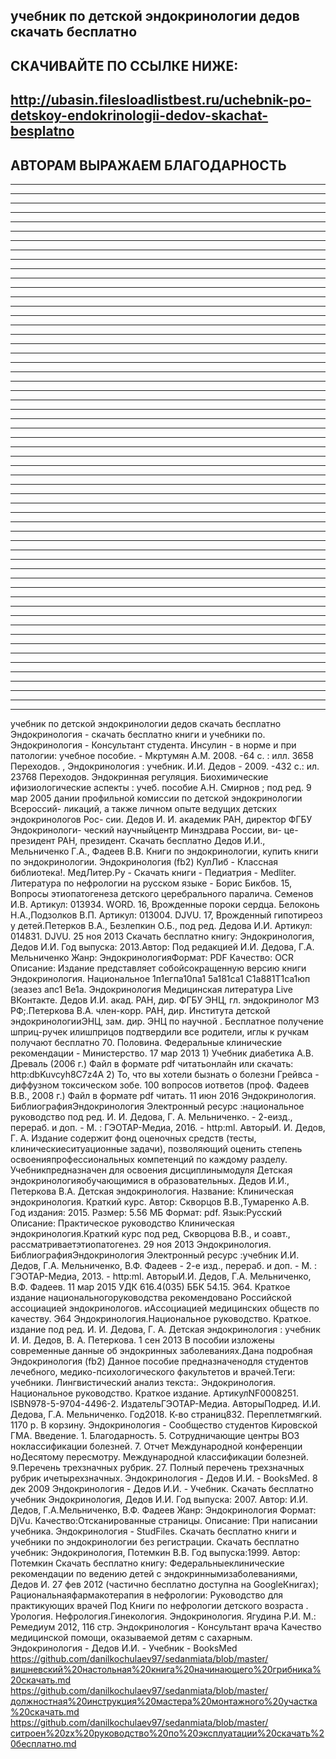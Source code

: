 учебник по детской эндокринологии дедов скачать бесплатно
--------------------------------------------------
СКАЧИВАЙТЕ ПО ССЫЛКЕ НИЖЕ:
--------------------------------------------------
http://ubasin.filesloadlistbest.ru/uchebnik-po-detskoy-endokrinologii-dedov-skachat-besplatno
--------------------------------------------------
АВТОРАМ ВЫРАЖАЕМ БЛАГОДАРНОСТЬ
--------------------------------------------------
--------------------------------------------------
--------------------------------------------------
--------------------------------------------------
--------------------------------------------------
--------------------------------------------------
--------------------------------------------------
--------------------------------------------------
--------------------------------------------------
--------------------------------------------------
--------------------------------------------------
--------------------------------------------------
--------------------------------------------------
--------------------------------------------------
--------------------------------------------------
--------------------------------------------------
--------------------------------------------------
--------------------------------------------------
--------------------------------------------------
--------------------------------------------------
--------------------------------------------------
--------------------------------------------------
--------------------------------------------------
--------------------------------------------------
--------------------------------------------------
--------------------------------------------------
--------------------------------------------------
--------------------------------------------------
--------------------------------------------------
--------------------------------------------------
--------------------------------------------------
--------------------------------------------------
--------------------------------------------------
--------------------------------------------------
--------------------------------------------------
--------------------------------------------------
--------------------------------------------------
--------------------------------------------------
--------------------------------------------------
--------------------------------------------------
--------------------------------------------------
--------------------------------------------------
--------------------------------------------------
--------------------------------------------------
--------------------------------------------------
--------------------------------------------------
--------------------------------------------------
--------------------------------------------------
--------------------------------------------------
--------------------------------------------------
--------------------------------------------------
--------------------------------------------------
--------------------------------------------------
--------------------------------------------------
--------------------------------------------------
--------------------------------------------------
--------------------------------------------------
--------------------------------------------------
учебник по детской эндокринологии дедов скачать бесплатно Эндокринология - скачать бесплатно книги и учебники по. Эндокринология - Консультант студента. Инсулин - в норме и при патологии: учебное пособие. - Мкртумян А.М. 2008. -64 с. : илл. 3658 Переходов. , Эндокринология : учебник. И.И. Дедов - 2009. -432 с.: ил. 23768 Переходов.   Эндокринная регуляция. Биохимические ифизиологические аспекты : учеб. пособие  А.Н. Смирнов ; под ред. 9 мар 2005  дании профильной комиссии по детской эндокринологии Всероссий- ликаций, а также личном опыте ведущих детских эндокринологов Рос- сии. Дедов И. И. академик РАН, директор ФГБУ Эндокринологи- ческий научныйцентр Минздрава России, ви- це-президент РАН, президент. Скачать бесплатно Дедов И.И., Мельниченко Г.А., Фадеев В.В. Книги по эндокринологии, купить книги по эндокринологии. Эндокринология (fb2)  КулЛиб - Классная библиотека!. МедЛитер.Ру - Скачать книги - Педиатрия - Medliter. Литература по нефрологии на русском языке  - Борис Бикбов. 15, Вопросы этиопатогенеза детского церебрального паралича. Семенов И.В. Артикул: 013934. WORD. 16, Врожденные пороки сердца. Белоконь Н.А.,Подзолков В.П. Артикул: 013004. DJVU. 17, Врожденный гипотиреоз у детей.Петерков В.А., Безлепкин О.Б., под ред. Дедова И.И. Артикул: 014831. DJVU. 25 ноя 2013  Скачать бесплатно книгу: Эндокринология, Дедов И.И. Год выпуска: 2013.Автор: Под редакцией И.И. Дедова, Г.А. Мельниченко Жанр: ЭндокринологияФормат: PDF Качество: OCR Описание: Издание представляет собойсокращенную версию книги Эндокринология. Национальное
1п1егпа10па1 5а181са1 С1а881Т1са1юп (зеазез апс1 Ве1а. Эндокринология  Медицинская литература Live  ВКонтакте. Дедов И.И.  акад. РАН, дир. ФГБУ ЭНЦ, гл. эндокринолог МЗ РФ;.Петеркова В.А.  член-корр. РАН, дир. Института детской эндокринологииЭНЦ, зам. дир. ЭНЦ по научной . Бесплатное получение шприц-ручек илишприцов подтвердили все родители, иглы к ручкам получают бесплатно 70. Половина. Федеральные клинические рекомендации - Министерство. 17 мар 2013  1) Учебник диабетика А.В. Древаль (2006 г.) Файл в формате pdf читатьонлайн или скачать: http:dbKuvcyh8C7z4A 2) То, что вы хотели бызнать о болезни Грейвса - диффузном токсическом зобе. 100 вопросов иответов (проф. Фадеев В.В., 2008 г.) Файл в формате pdf читать. 11 июн 2016  Эндокринология. БиблиографияЭндокринология Электронный ресурс :национальное руководство  под ред. И. И. Дедова, Г. А. Мельниченко. - 2-еизд., перераб. и доп. - М. : ГЭОТАР-Медиа, 2016. - http:ml. АвторыИ. И. Дедов, Г. А. Издание содержит фонд оценочных средств (тесты, клиническиеситуационные задачи), позволяющий оценить степень освоенияпрофессиональных компетенций по каждому разделу. Учебникпредназначен для освоения дисциплинымодуля Детская эндокринологияобучающимися в образовательных. Дедов И.И., Петеркова В.А. Детская эндокринология. Название: Клиническая эндокринология. Краткий курс. Автор: Скворцов В.В.,Тумаренко А.В. Год издания: 2015. Размер: 5.56 МБ Формат: pdf. Язык:Русский Описание: Практическое руководство Клиническая эндокринология.Краткий курс под ред, Скворцова В.В., и соавт., рассматриваетэтиопатогенез. 29 ноя 2013  Эндокринология. БиблиографияЭндокринология Электронный ресурс :учебник  И.И. Дедов, Г.А. Мельниченко, В.Ф. Фадеев - 2-е изд., перераб. и доп. - М. : ГЭОТАР-Медиа, 2013. - http:ml. АвторыИ.И. Дедов, Г.А. Мельниченко, В.Ф. Фадеев. 11 мар 2015  УДК 616.4(035) ББК 54.15. Э64. Краткое издание национальногоруководства рекомендовано Российской ассоциацией эндокринологов. иАссоциацией медицинских обществ по качеству. Э64 Эндокринология.Национальное руководство. Краткое. издание  под ред. И. И. Дедова, Г. А.
Детская эндокринология : учебник  И. И. Дедов, В. А. Петеркова. 1 сен 2013  В пособии изложены современные данные об эндокринных заболеваниях.Дана подробная  Эндокринология (fb2)  Данное пособие предназначенодля студентов лечебного, медико-психологического факультетов и врачей.Теги: учебники. Лингвистический анализ текста:. Эндокринология. Национальное руководство. Краткое издание. АртикулNF0008251. ISBN978-5-9704-4496-2. ИздательГЭОТАР-Медиа. АвторыПодред. И.И. Дедова, Г.А. Мельниченко. Год2018. К-во страниц832. Переплетмягкий. 1170 p. В корзину. Эндокринология - Сообщество студентов Кировской ГМА. Введение. 1. Благодарность. 5. Сотрудничающие центры ВОЗ ноклассификации болезней. 7. Отчет Международной конференции ноДесятому пересмотру. Международной классификации болезней. 9.Перечень трехзначных рубрик. 27. Полный перечень трехзначных рубрик ичетырехзначных. Эндокринология - Дедов И.И. - BooksMed. 8 дек 2009  Эндокринология - Дедов И.И. - Учебник. Скачать бесплатно учебник Эндокринология, Дедов И.И. Год выпуска: 2007. Автор: И.И. Дедов, Г.А.Мельниченко, В.Ф. Фадеев Жанр: Эндокринология Формат: DjVu. Качество:Отсканированные страницы. Описание: При написании учебника. Эндокринология - StudFiles. Скачать бесплатно книги и учебники по эндокринологии без регистрации. Скачать бесплатно учебник: Эндокринология, Потемкин В.В. Год выпуска:1999. Автор: Потемкин  Скачать бесплатно книгу: Федеральныеклинические рекомендации по ведению детей с эндокриннымизаболеваниями, Дедов И. 27 фев 2012  (частично бесплатно доступна на GoogleКнигах); Рациональнаяфармакотерапия в нефрологии: Руководство для практикующих врачей  Под  Книги по нефрологии детского возраста . Урология. Нефрология.Гинекология. Эндокринология. Ягудина Р.И. М.: Ремедиум  2012, 116 стр. Эндокринология - Консультант врача
Качество медицинской помощи, оказываемой детям с сахарным. Эндокринология - Дедов И.И. - Учебник - BooksMed
https://github.com/danilkochulaev97/sedanmiata/blob/master/вишневский%20настольная%20книга%20начинающего%20грибника%20скачать.md
https://github.com/danilkochulaev97/sedanmiata/blob/master/должностная%20инструкция%20мастера%20монтажного%20участка%20скачать.md
https://github.com/danilkochulaev97/sedanmiata/blob/master/ситроен%20zx%20руководство%20по%20эксплуатации%20скачать%20бесплатно.md